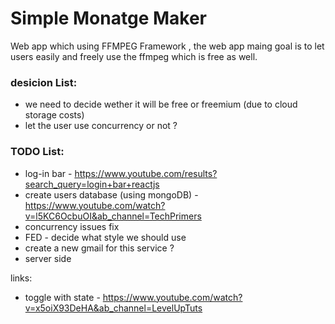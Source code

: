 # Simple Monatge Maker

Web app which using FFMPEG Framework , the web app maing goal is to let users easily and freely use the ffmpeg which is free as well.

### desicion List:

- we need to decide wether it will be free or freemium (due to cloud storage costs)
- let the user use concurrency or not ?

### **TODO List:**
 
-  log-in bar - https://www.youtube.com/results?search_query=login+bar+reactjs
-  create users database (using mongoDB) - https://www.youtube.com/watch?v=l5KC6OcbuOI&ab_channel=TechPrimers
-  concurrency issues fix
-  FED - decide what style we should use
-  create a new gmail for this service ?
-  server side



links:

- toggle with state  - https://www.youtube.com/watch?v=x5oiX93DeHA&ab_channel=LevelUpTuts